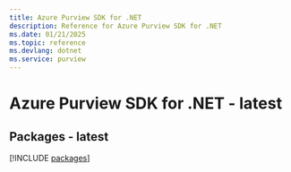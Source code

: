 ```yaml
---
title: Azure Purview SDK for .NET
description: Reference for Azure Purview SDK for .NET
ms.date: 01/21/2025
ms.topic: reference
ms.devlang: dotnet
ms.service: purview
---
```

# Azure Purview SDK for .NET - latest
## Packages - latest
[!INCLUDE [packages](purview-index.md)]